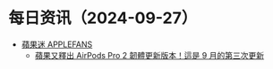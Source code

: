 ﻿# 每日资讯（2024-09-27）

- [蘋果迷 APPLEFANS](https://applefans.today/feed/)
  - [蘋果又釋出 AirPods Pro 2 韌體更新版本！這是 9 月的第三次更新](https://applefans.today/2024-09-27-airpods-pro-2-new-firmware-update/)
